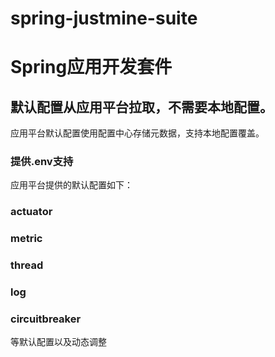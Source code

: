 # spring-justmine-suite


# Spring应用开发套件
## 默认配置从应用平台拉取，不需要本地配置。
应用平台默认配置使用配置中心存储元数据，支持本地配置覆盖。
### 提供.env支持
应用平台提供的默认配置如下：
### actuator
### metric
### thread
### log
### circuitbreaker
等默认配置以及动态调整

